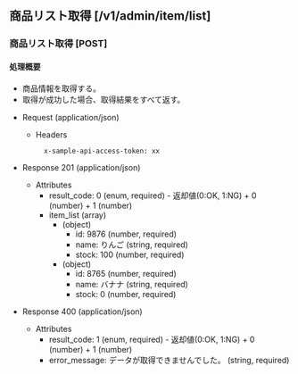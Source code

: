 ## 商品リスト取得 [/v1/admin/item/list]

### 商品リスト取得 [POST]

#### 処理概要

* 商品情報を取得する。
* 取得が成功した場合、取得結果をすべて返す。

+ Request (application/json)

    + Headers

            x-sample-api-access-token: xx

+ Response 201 (application/json)

    + Attributes
        + result_code: 0 (enum, required) - 返却値(0:OK, 1:NG)
                + 0 (number)
                + 1 (number)
        + item_list (array)
            + (object)
                + id: 9876 (number, required)
                + name: りんご (string, required)
                + stock: 100 (number, required)
            + (object)
                + id: 8765 (number, required)
                + name: バナナ (string, required)
                + stock: 0 (number, required)

+ Response 400 (application/json)

    + Attributes
        + result_code: 1 (enum, required) - 返却値(0:OK, 1:NG)
                + 0 (number)
                + 1 (number)
        + error_message: データが取得できませんでした。 (string, required)
